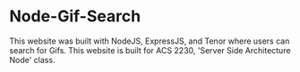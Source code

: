 # Node-Gif-Search
This website was built with NodeJS, ExpressJS, and Tenor where users can search for Gifs. This website is built for ACS 2230, 'Server Side Architecture Node' class.
